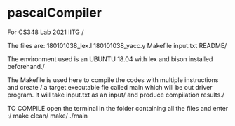 # pascalCompiler
For CS348 Lab 2021 IITG /

The files are: 180101038_lex.l 180101038_yacc.y Makefile input.txt README/

The environment used is an UBUNTU 18.04 with lex and bison installed beforehand./

The Makefile is used here to compile the codes with multiple instructions and create /
a target executable fie called main which will be out driver program. It will take input.txt as an input/
and produce compilation results./

TO COMPILE open the terminal in the folder containing all the files and enter :/
make clean/
make/
./main

